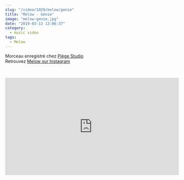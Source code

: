```yaml
--- 
slug: "/video/1029/melow/genie"
title: "Melow - Génie"
image: "melow-genie.jpg"
date: "2019-03-13 13:06:37"
category:
  - music video
tags:
  - Melow
---
```

<p>Morceau enregistré chez <a href="https://www.facebook.com/piegestudios/">Piège Studio</a><br />
Retrouvez <a href="http://https://www.instagram.com/jok3r______/">Melow sur Instagram </a></p><br/><p><iframe width="560" height="315" src="https://www.youtube.com/embed/1laWfMxZi4E" frameborder="0" allow="accelerometer; autoplay; encrypted-media; gyroscope; picture-in-picture" allowfullscreen></iframe></p>